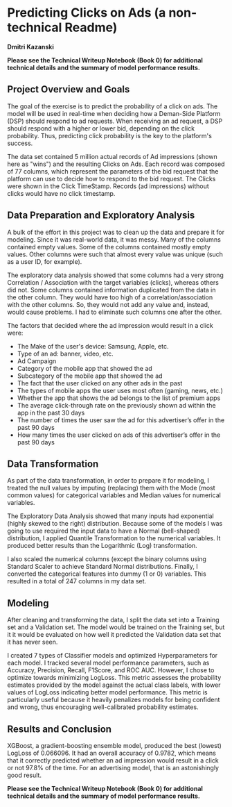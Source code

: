 # Predicting Clicks on Ads (a non-technical Readme)

**Dmitri Kazanski**

**Please see the Technical Writeup Notebook (Book 0) for additional technical details and the summary of model performance results.**

## Project Overview and Goals

The goal of the exercise is to predict the probability of a click on ads. The model will be used in real-time when deciding how a Deman-Side Platform (DSP) should respond to ad requests. When receiving an ad request, a DSP should respond with a higher or lower bid, depending on the click probability. Thus, predicting click probability is the key to the platform's success.

The data set contained 5 million actual records of Ad impressions (shown here as "wins") and the resulting Clicks on Ads. Each record was composed of 77 columns, which represent the parameters of the bid request that the platform can use to decide how to respond to the bid request. The Clicks were shown in the Click TimeStamp. Records (ad impressions) without clicks would have no click timestamp.

## Data Preparation and Exploratory Analysis

A bulk of the effort in this project was to clean up the data and prepare it for modeling. Since it was real-world data, it was messy. Many of the columns contained empty values. Some of the columns contained mostly empty values. Other columns were such that almost every value was unique (such as a user ID, for example). 

The exploratory data analysis showed that some columns had a very strong Correlation / Association with the target variables (clicks), whereas others did not. Some columns contained information duplicated from the data in the other column. They would have too high of a correlation/association with the other columns. So, they would not add any value and, instead, would cause problems. I had to eliminate such columns one after the other.

The factors that decided where the ad impression would result in a click were:
- The Make of the user's device: Samsung, Apple, etc.
- Type of an ad: banner, video, etc.
- Ad Campaign
- Category of the mobile app that showed the ad
- Subcategory of the mobile app that showed the ad
- The fact that the user clicked on any other ads in the past
- The types of mobile apps the user uses most often (gaming, news, etc.)
- Whether the app that shows the ad belongs to the list of premium apps
- The average click-through rate on the previously shown ad within the app in the past 30 days
- The number of times the user saw the ad for this advertiser’s offer in the past 90 days
- How many times the user clicked on ads of this advertiser’s offer in the past 90 days

## Data Transformation

As part of the data transformation, in order to prepare it for modeling, I treated the null values by imputing (replacing) them with the Mode (most common values) for categorical variables and Median values for numerical variables.

The Exploratory Data Analysis showed that many inputs had exponential (highly skewed to the right) distribution. Because some of the models I was going to use required the input data to have a Normal (bell-shaped) distribution, I applied Quantile Transformation to the numerical variables. It produced better results than the Logarithmic (Log) transformation.

I also scaled the numerical columns (except the binary columns using Standard Scaler to achieve Standard Normal distributions. Finally, I converted the categorical features into dummy (1 or 0) variables. This resulted in a total of 247 columns in my data set. 

## Modeling

After cleaning and transforming the data, I split the data set into a Training set and a Validation set. The model would be trained on the Training set, but it it would be evaluated on how well it predicted the Validation data set that it has never seen.

I created  7 types of Classifier models and optimized Hyperparameters for each model. I tracked several model performance parameters, such as Accuracy, Precision, Recall, F1Score, and ROC AUC. However, I chose to optimize towards minimizing LogLoss. This metric assesses the probability estimates provided by the model against the actual class labels, with lower values of LogLoss indicating better model performance. This metric is particularly useful because it heavily penalizes models for being confident and wrong, thus encouraging well-calibrated probability estimates.

## Results and Conclusion

XGBoost, a gradient-boosting ensemble model, produced the best (lowest) LogLoss of 0.066096. It had an overall accuracy of 0.9782, which means that it correctly predicted whether an ad impression would result in a click or not 97.8% of the time. For an advertising model, that is an astonishingly good result.

**Please see the Technical Writeup Notebook (Book 0) for additional technical details and the summary of model performance results.**


```python

```
